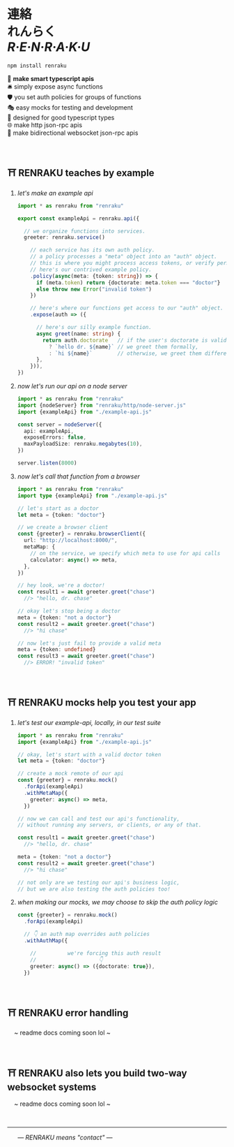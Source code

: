 
# 連絡 <br/> れんらく <br/> ***R·E·N·R·A·K·U***

`npm install renraku`

🔆 **make smart typescript apis**  
🛎️ simply expose async functions  
🛡 you set auth policies for groups of functions  
🎭 easy mocks for testing and development  
🧠 designed for good typescript types  
🌐 make http json-rpc apis  
🔁 make bidirectional websocket json-rpc apis  

<br/>

## ⛩️ RENRAKU teaches by example

1. *let's make an example api*
    ```ts
    import * as renraku from "renraku"

    export const exampleApi = renraku.api({

      // we organize functions into services.
      greeter: renraku.service()

        // each service has its own auth policy.
        // a policy processes a "meta" object into an "auth" object.
        // this is where you might process access tokens, or verify permissions.
        // here's our contrived example policy.
        .policy(async(meta: {token: string}) => {
          if (meta.token) return {doctorate: meta.token === "doctor"}
          else throw new Error("invalid token")
        })

        // here's where our functions get access to our "auth" object.
        .expose(auth => ({

          // here's our silly example function.
          async greet(name: string) {
            return auth.doctorate   // if the user's doctorate is valid,
              ? `hello dr. ${name}` // we greet them formally,
              : `hi ${name}`        // otherwise, we greet them differently.
          },
        })),
    })
    ```

1. *now let's run our api on a node server*
    ```ts
    import * as renraku from "renraku"
    import {nodeServer} from "renraku/http/node-server.js"
    import {exampleApi} from "./example-api.js"

    const server = nodeServer({
      api: exampleApi,
      exposeErrors: false,
      maxPayloadSize: renraku.megabytes(10),
    })

    server.listen(8000)
    ```

1. *now let's call that function from a browser*
    ```ts
    import * as renraku from "renraku"
    import type {exampleApi} from "./example-api.js"

    // let's start as a doctor
    let meta = {token: "doctor"}

    // we create a browser client
    const {greeter} = renraku.browserClient({
      url: "http://localhost:8000/",
      metaMap: {
        // on the service, we specify which meta to use for api calls
        calculator: async() => meta,
      },
    })

    // hey look, we're a doctor!
    const result1 = await greeter.greet("chase")
      //> "hello, dr. chase"

    // okay let's stop being a doctor
    meta = {token: "not a doctor"}
    const result2 = await greeter.greet("chase")
      //> "hi chase"

    // now let's just fail to provide a valid meta
    meta = {token: undefined}
    const result3 = await greeter.greet("chase")
      //> ERROR! "invalid token"
    ```

<br/>

## ⛩️ RENRAKU mocks help you test your app

1. *let's test our example-api, locally, in our test suite*
    ```ts
    import * as renraku from "renraku"
    import {exampleApi} from "./example-api.js"

    // okay, let's start with a valid doctor token
    let meta = {token: "doctor"}

    // create a mock remote of our api
    const {greeter} = renraku.mock()
      .forApi(exampleApi)
      .withMetaMap({
        greeter: async() => meta,
      })

    // now we can call and test our api's functionality,
    // without running any servers, or clients, or any of that.

    const result1 = await greeter.greet("chase")
      //> "hello, dr. chase"

    meta = {token: "not a doctor"}
    const result2 = await greeter.greet("chase")
      //> "hi chase"

    // not only are we testing our api's business logic,
    // but we are also testing the auth policies too!
    ```

1. *when making our mocks, we may choose to skip the auth policy logic*
    ```ts
    const {greeter} = renraku.mock()
      .forApi(exampleApi)

      // 👇 an auth map overrides auth policies
      .withAuthMap({

        //          we're forcing this auth result
        //                    👇
        greeter: async() => ({doctorate: true}),
      })
    ```

<br/>

## ⛩️ RENRAKU error handling

&nbsp; &nbsp; ~ readme docs coming soon lol ~

<br/>

## ⛩️ RENRAKU also lets you build two-way websocket systems

&nbsp; &nbsp; ~ readme docs coming soon lol ~

<br/>

------

&nbsp; &nbsp; &nbsp; *— RENRAKU means "contact" —*  
